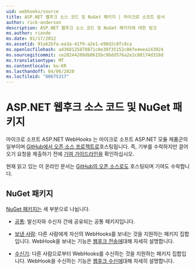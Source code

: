 ```yaml
---
uid: webhooks/source
title: ASP.NET 웹후크 소스 코드 및 NuGet 패키지 | 마이크로 소프트 문서
author: rick-anderson
description: ASP.NET 웹후크 소스 코드 및 NuGet 패키지에 대한 링크
ms.author: riande
ms.date: 01/17/2012
ms.assetid: 91a62bfa-ea3a-41f9-a2e1-e90d2c8fc8ca
ms.openlocfilehash: ad368125878871c0e38f35152c86fe4eea143924
ms.sourcegitcommit: ce28244209db8615bc9bdd576a2e2c88174d318d
ms.translationtype: MT
ms.contentlocale: ko-KR
ms.lasthandoff: 04/06/2020
ms.locfileid: "80675317"
---
```

# <a name="aspnet-webhooks-source-code-and-nuget-packages"></a>ASP.NET 웹후크 소스 코드 및 NuGet 패키지

마이크로 소프트 ASP.NET WebHooks 는 마이크로 소프트 ASP.NET 모듈 제품군의 일부이며 [GitHub에서 오픈 소스 프로젝트로](https://github.com/aspnet/WebHooks)호스팅됩니다. 즉, 기부를 수락하지만 끌어오기 요청을 제출하기 전에 [기여 가이드라인을](https://github.com/aspnet/Home/blob/master/CONTRIBUTING.md) 확인하십시오.

현재 읽고 있는 이 온라인 문서는 [GitHub의 오픈 소스로도](http://docs.asp.net/en/latest/contribute/style-guide.html#style-guide) 호스팅되며 기여도 수락합니다.

## <a name="nuget-packages"></a>NuGet 패키지

[NuGet 패키지는](https://nuget.org/packages?q=Microsoft.AspNet.WebHooks) 세 부분으로 나뉩니다.

* [공통](https://www.nuget.org/packages?q=Microsoft.AspNet.WebHooks.Common): 발신자와 수신자 간에 공유되는 공통 패키지입니다.

* [보낸 사람](https://www.nuget.org/packages?q=Microsoft.AspNet.WebHooks.Custom): 다른 사람에게 자신의 WebHooks를 보내는 것을 지원하는 패키지 집합입니다. WebHook을 보내는 기능은 [웹후크 전송에](sending/senders.md)대해 자세히 설명합니다.

* [수신기](https://www.nuget.org/packages?q=Microsoft.AspNet.WebHooks.Receivers): 다른 사람으로부터 WebHooks를 수신하는 것을 지원하는 패키지 집합입니다. WebHook을 수신하는 기능은 [웹후크 수신에](receiving/index.md)대해 자세히 설명합니다.
